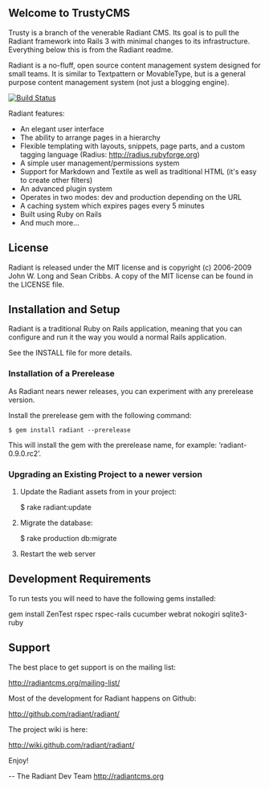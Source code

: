 ## Welcome to TrustyCMS

Trusty is a branch of the venerable Radiant CMS. Its goal is to pull the Radiant framework into Rails 3 with minimal changes to its infrastructure. Everything below this is from the Radiant readme.

Radiant is a no-fluff, open source content management system designed for
small teams. It is similar to Textpattern or MovableType, but is a general
purpose content management system (not just a blogging engine).

[![Build Status](https://secure.travis-ci.org/radiant/radiant.png?branch=1.x)](http://travis-ci.org/radiant/radiant)

Radiant features:

* An elegant user interface
* The ability to arrange pages in a hierarchy
* Flexible templating with layouts, snippets, page parts, and a custom tagging
  language (Radius: http://radius.rubyforge.org)
* A simple user management/permissions system
* Support for Markdown and Textile as well as traditional HTML (it's easy to
  create other filters)
* An advanced plugin system
* Operates in two modes: dev and production depending on the URL
* A caching system which expires pages every 5 minutes
* Built using Ruby on Rails
* And much more...

## License

Radiant is released under the MIT license and is copyright (c) 2006-2009
John W. Long and Sean Cribbs. A copy of the MIT license can be found in the
LICENSE file.

## Installation and Setup

Radiant is a traditional Ruby on Rails application, meaning that you can
configure and run it the way you would a normal Rails application.

See the INSTALL file for more details.

### Installation of a Prerelease

As Radiant nears newer releases, you can experiment with any prerelease version.

Install the prerelease gem with the following command:

    $ gem install radiant --prerelease

This will install the gem with the prerelease name, for example: ‘radiant-0.9.0.rc2’.

### Upgrading an Existing Project to a newer version

1. Update the Radiant assets from in your project:

    $ rake radiant:update

2. Migrate the database:

    $ rake production db:migrate

3. Restart the web server

## Development Requirements

To run tests you will need to have the following gems installed:

  gem install ZenTest rspec rspec-rails cucumber webrat nokogiri sqlite3-ruby

## Support

The best place to get support is on the mailing list:

http://radiantcms.org/mailing-list/

Most of the development for Radiant happens on Github:

http://github.com/radiant/radiant/

The project wiki is here:

http://wiki.github.com/radiant/radiant/


Enjoy!

--
The Radiant Dev Team
http://radiantcms.org
